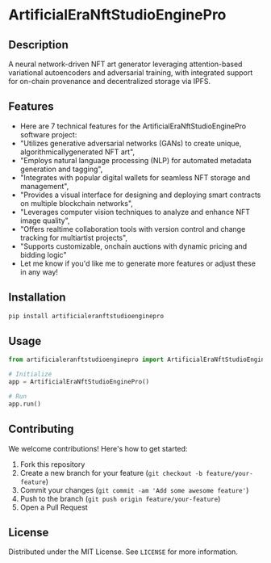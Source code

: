 # ArtificialEraNftStudioEnginePro

## Description

A neural network-driven NFT art generator leveraging attention-based variational autoencoders and adversarial training, with integrated support for on-chain provenance and decentralized storage via IPFS.

## Features

- Here are 7 technical features for the ArtificialEraNftStudioEnginePro software project:
- "Utilizes generative adversarial networks (GANs) to create unique, algorithmicallygenerated NFT art",
- "Employs natural language processing (NLP) for automated metadata generation and tagging",
- "Integrates with popular digital wallets for seamless NFT storage and management",
- "Provides a visual interface for designing and deploying smart contracts on multiple blockchain networks",
- "Leverages computer vision techniques to analyze and enhance NFT image quality",
- "Offers realtime collaboration tools with version control and change tracking for multiartist projects",
- "Supports customizable, onchain auctions with dynamic pricing and bidding logic"
- Let me know if you'd like me to generate more features or adjust these in any way!
## Installation

```bash
pip install artificialeranftstudioenginepro
```

## Usage

```python
from artificialeranftstudioenginepro import ArtificialEraNftStudioEnginePro

# Initialize
app = ArtificialEraNftStudioEnginePro()

# Run
app.run()
```

## Contributing

We welcome contributions! Here's how to get started:

1. Fork this repository
2. Create a new branch for your feature (`git checkout -b feature/your-feature`)
3. Commit your changes (`git commit -am 'Add some awesome feature'`)
4. Push to the branch (`git push origin feature/your-feature`)
5. Open a Pull Request

## License

Distributed under the MIT License. See `LICENSE` for more information.
